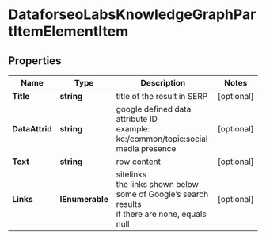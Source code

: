 # DataforseoLabsKnowledgeGraphPartItemElementItem


## Properties

| Name | Type | Description | Notes |
|------------ | ------------- | ------------- | -------------|
**Title** | **string** | title of the result in SERP |[optional]|
**DataAttrid** | **string** | google defined data attribute ID<br>example:<br>kc:/common/topic:social media presence |[optional]|
**Text** | **string** | row content |[optional]|
**Links** | **IEnumerable<LinkElement>** | sitelinks<br>the links shown below some of Google’s search results<br>if there are none, equals null |[optional]|
